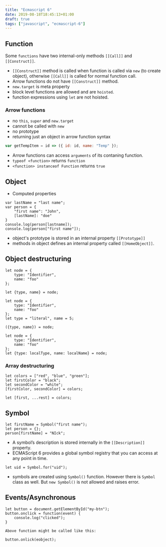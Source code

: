 ```yaml
---
title: "Ecmascript 6"
date: 2019-08-18T18:45:13+01:00
draft: true
tags: ["javascript", "ecmascript-6"]
---
```


<!--- Below style are also defined in static/css/my.css file.
They are repeatedly defined here so that pandoc can generate
the final HTML with all necessary css styles.
--->
<style>
.hl {color: #f155f1;}
.hlb {color: #f155f1; font-weight: bold;}
.hlbr {color:#e90001; font-weight: bold;}
/* <code> tag does not work in blogger. Use following class with span tag */
.code {color:#f20101; background: #f0f0f0; padding: 0.2em;    
</style>

## Function
Some `functions` have two internal-only methods `[[Call]]` and `[[Construct]]`.

* `[[Construct]]` method is called when function is called via `new` (to create object), otherwise `[[Call]]` is called for normal function call.
* Arrow functions do not have `[[Construct]]` method.
* `new.target` is meta property
* block level functions are allowed and are `hoisted`.
* function expressions using `let` are not hoisted.

### Arrow functions

* no `this`, `super` and `new.target`
* cannot be called with `new`
* no prototype
* returning just an object in arrow function syntax

```javascript
var getTempItem = id => ({ id: id, name: "Temp" });
```
* Arrow functions can access `arguments` of its contaning function.
* `typeof <function>` returns `function`
* `<function> instanceof Function` returns `true`

## Object

* Computed properties
```
var lastName = "last name";
var person = {
    "first name": "John",
    [lastName]: "doe"
}
console.log(person[lastname]);
console.log(person["first name"]);
```
* object's prototype is stored in an internal property `[[Prototype]]`
* methods in object defines an internal property called `[[HomeObject]]`. 

## Object destructuring

```
let node = {
    type: "Identifier",
    name: "foo"
};

let {type, name} = node;
```

```
let node = {
    type: "Identifier",
    name: "foo"
};
let type = "literal", name = 5;

({type, name}) = node;
```

```
let node = {
    type: "Identifier",
    name: "foo"
};
let {type: localType, name: localName} = node;
```

### Array destructuring
```
let colors = ["red", "blue", "green"];
let firstColor = "black";
let secondColor = "white";
[firstColor, secondColor] = colors;

let [first, ...rest] = colors;
```
## Symbol

```
let firstName = Symbol("first name");
let person = {};
person[firstName] = "NIck";
```
* A symbol’s description is stored internally in the `[[Description]]` property.
* ECMAScript 6 provides a global symbol registry that you can access at any point in time.

```
let uid = Symbol.for("uid");
```
* symbols are created using `Symbol()` function. However there is `Symbol` class as well. But `new Symbol()` is not allowed and raises error.

## Events/Asynchronous
```
let button = document.getElementById("my-btn");
button.onclick = function(event) {
    console.log("clicked");
}

Above function might be called like this:

button.onlick(eobject);
```